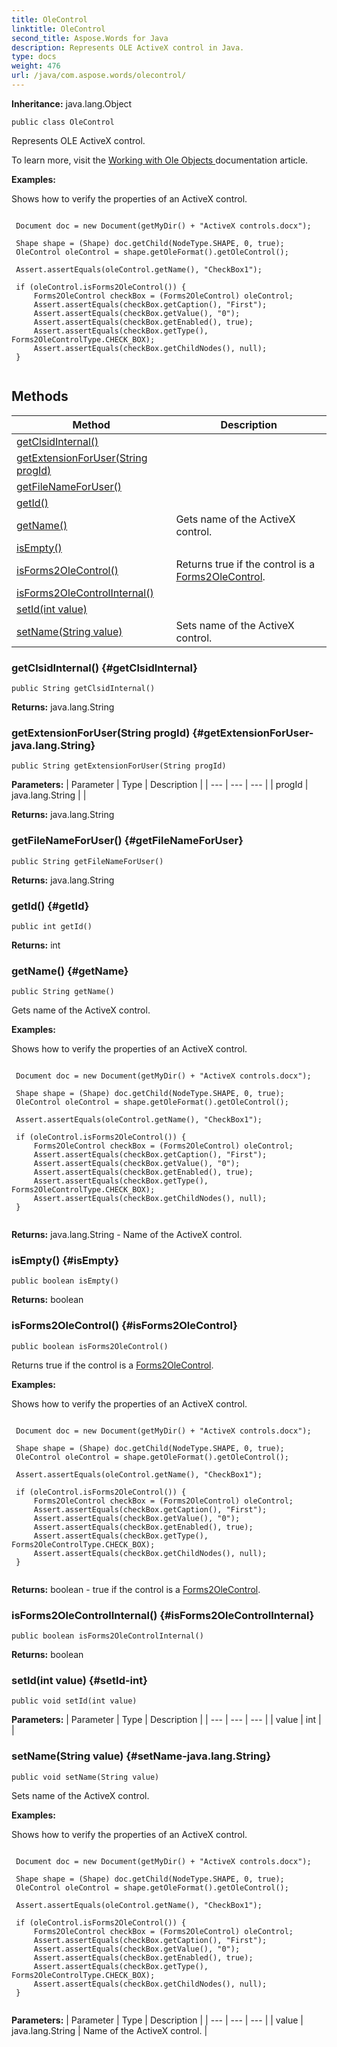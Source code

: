```yaml
---
title: OleControl
linktitle: OleControl
second_title: Aspose.Words for Java
description: Represents OLE ActiveX control in Java.
type: docs
weight: 476
url: /java/com.aspose.words/olecontrol/
---
```


**Inheritance:**
java.lang.Object
```
public class OleControl
```

Represents OLE ActiveX control.

To learn more, visit the [ Working with Ole Objects ][Working with Ole Objects] documentation article.

 **Examples:** 

Shows how to verify the properties of an ActiveX control.

```

 Document doc = new Document(getMyDir() + "ActiveX controls.docx");

 Shape shape = (Shape) doc.getChild(NodeType.SHAPE, 0, true);
 OleControl oleControl = shape.getOleFormat().getOleControl();

 Assert.assertEquals(oleControl.getName(), "CheckBox1");

 if (oleControl.isForms2OleControl()) {
     Forms2OleControl checkBox = (Forms2OleControl) oleControl;
     Assert.assertEquals(checkBox.getCaption(), "First");
     Assert.assertEquals(checkBox.getValue(), "0");
     Assert.assertEquals(checkBox.getEnabled(), true);
     Assert.assertEquals(checkBox.getType(), Forms2OleControlType.CHECK_BOX);
     Assert.assertEquals(checkBox.getChildNodes(), null);
 }
 
```


[Working with Ole Objects]: https://docs.aspose.com/words/java/working-with-ole-objects/
## Methods

| Method | Description |
| --- | --- |
| [getClsidInternal()](#getClsidInternal) |  |
| [getExtensionForUser(String progId)](#getExtensionForUser-java.lang.String) |  |
| [getFileNameForUser()](#getFileNameForUser) |  |
| [getId()](#getId) |  |
| [getName()](#getName) | Gets name of the ActiveX control. |
| [isEmpty()](#isEmpty) |  |
| [isForms2OleControl()](#isForms2OleControl) | Returns  true  if the control is a [Forms2OleControl](../../com.aspose.words/forms2olecontrol/). |
| [isForms2OleControlInternal()](#isForms2OleControlInternal) |  |
| [setId(int value)](#setId-int) |  |
| [setName(String value)](#setName-java.lang.String) | Sets name of the ActiveX control. |
### getClsidInternal() {#getClsidInternal}
```
public String getClsidInternal()
```




**Returns:**
java.lang.String
### getExtensionForUser(String progId) {#getExtensionForUser-java.lang.String}
```
public String getExtensionForUser(String progId)
```




**Parameters:**
| Parameter | Type | Description |
| --- | --- | --- |
| progId | java.lang.String |  |

**Returns:**
java.lang.String
### getFileNameForUser() {#getFileNameForUser}
```
public String getFileNameForUser()
```




**Returns:**
java.lang.String
### getId() {#getId}
```
public int getId()
```




**Returns:**
int
### getName() {#getName}
```
public String getName()
```


Gets name of the ActiveX control.

 **Examples:** 

Shows how to verify the properties of an ActiveX control.

```

 Document doc = new Document(getMyDir() + "ActiveX controls.docx");

 Shape shape = (Shape) doc.getChild(NodeType.SHAPE, 0, true);
 OleControl oleControl = shape.getOleFormat().getOleControl();

 Assert.assertEquals(oleControl.getName(), "CheckBox1");

 if (oleControl.isForms2OleControl()) {
     Forms2OleControl checkBox = (Forms2OleControl) oleControl;
     Assert.assertEquals(checkBox.getCaption(), "First");
     Assert.assertEquals(checkBox.getValue(), "0");
     Assert.assertEquals(checkBox.getEnabled(), true);
     Assert.assertEquals(checkBox.getType(), Forms2OleControlType.CHECK_BOX);
     Assert.assertEquals(checkBox.getChildNodes(), null);
 }
 
```

**Returns:**
java.lang.String - Name of the ActiveX control.
### isEmpty() {#isEmpty}
```
public boolean isEmpty()
```




**Returns:**
boolean
### isForms2OleControl() {#isForms2OleControl}
```
public boolean isForms2OleControl()
```


Returns  true  if the control is a [Forms2OleControl](../../com.aspose.words/forms2olecontrol/).

 **Examples:** 

Shows how to verify the properties of an ActiveX control.

```

 Document doc = new Document(getMyDir() + "ActiveX controls.docx");

 Shape shape = (Shape) doc.getChild(NodeType.SHAPE, 0, true);
 OleControl oleControl = shape.getOleFormat().getOleControl();

 Assert.assertEquals(oleControl.getName(), "CheckBox1");

 if (oleControl.isForms2OleControl()) {
     Forms2OleControl checkBox = (Forms2OleControl) oleControl;
     Assert.assertEquals(checkBox.getCaption(), "First");
     Assert.assertEquals(checkBox.getValue(), "0");
     Assert.assertEquals(checkBox.getEnabled(), true);
     Assert.assertEquals(checkBox.getType(), Forms2OleControlType.CHECK_BOX);
     Assert.assertEquals(checkBox.getChildNodes(), null);
 }
 
```

**Returns:**
boolean -  true  if the control is a [Forms2OleControl](../../com.aspose.words/forms2olecontrol/).
### isForms2OleControlInternal() {#isForms2OleControlInternal}
```
public boolean isForms2OleControlInternal()
```




**Returns:**
boolean
### setId(int value) {#setId-int}
```
public void setId(int value)
```




**Parameters:**
| Parameter | Type | Description |
| --- | --- | --- |
| value | int |  |

### setName(String value) {#setName-java.lang.String}
```
public void setName(String value)
```


Sets name of the ActiveX control.

 **Examples:** 

Shows how to verify the properties of an ActiveX control.

```

 Document doc = new Document(getMyDir() + "ActiveX controls.docx");

 Shape shape = (Shape) doc.getChild(NodeType.SHAPE, 0, true);
 OleControl oleControl = shape.getOleFormat().getOleControl();

 Assert.assertEquals(oleControl.getName(), "CheckBox1");

 if (oleControl.isForms2OleControl()) {
     Forms2OleControl checkBox = (Forms2OleControl) oleControl;
     Assert.assertEquals(checkBox.getCaption(), "First");
     Assert.assertEquals(checkBox.getValue(), "0");
     Assert.assertEquals(checkBox.getEnabled(), true);
     Assert.assertEquals(checkBox.getType(), Forms2OleControlType.CHECK_BOX);
     Assert.assertEquals(checkBox.getChildNodes(), null);
 }
 
```

**Parameters:**
| Parameter | Type | Description |
| --- | --- | --- |
| value | java.lang.String | Name of the ActiveX control. |

